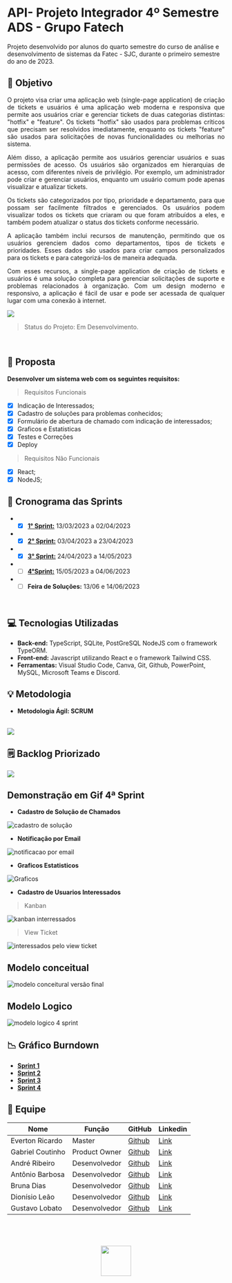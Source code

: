 # API- Projeto Integrador 4º Semestre ADS - Grupo Fatech
Projeto desenvolvido por alunos do quarto semestre do curso de análise e desenvolvimento de sistemas da Fatec - SJC, durante o primeiro semestre do ano de 2023.

## 🎯 Objetivo
<div style="text-align: justify">
O projeto visa criar uma aplicação web (single-page application) de criação de tickets e usuários é uma aplicação web moderna e responsiva que permite aos usuários criar e gerenciar tickets de duas categorias distintas: "hotfix" e "feature". Os tickets "hotfix" são usados para problemas críticos que precisam ser resolvidos imediatamente, enquanto os tickets "feature" são usados para solicitações de novas funcionalidades ou melhorias no sistema.

Além disso, a aplicação permite aos usuários gerenciar usuários e suas permissões de acesso. Os usuários são organizados em hierarquias de acesso, com diferentes níveis de privilégio. Por exemplo, um administrador pode criar e gerenciar usuários, enquanto um usuário comum pode apenas visualizar e atualizar tickets.

Os tickets são categorizados por tipo, prioridade e departamento, para que possam ser facilmente filtrados e gerenciados. Os usuários podem visualizar todos os tickets que criaram ou que foram atribuídos a eles, e também podem atualizar o status dos tickets conforme necessário.

A aplicação também inclui recursos de manutenção, permitindo que os usuários gerenciem dados como departamentos, tipos de tickets e prioridades. Esses dados são usados para criar campos personalizados para os tickets e para categorizá-los de maneira adequada.

Com esses recursos, a single-page application de criação de tickets e usuários é uma solução completa para gerenciar solicitações de suporte e problemas relacionados à organização. Com um design moderno e responsivo, a aplicação é fácil de usar e pode ser acessada de qualquer lugar com uma conexão à internet.

<img src="docs/imagens/OBJETIVO.png" >

> Status do Projeto: Em Desenvolvimento.

</br>

</div>

## 📩 Proposta
**Desenvolver um sistema web com os seguintes requisitos:**

> Requisitos Funcionais
- [X] Indicação de Interessados;
- [X] Cadastro de soluções para problemas conhecidos;
- [X] Formulário de abertura de chamado com indicação de interessados;
- [X] Graficos e Estatisticas 
- [X] Testes e Correções
- [X] Deploy

> Requisitos Não Funcionais

- [X] React;
- [X] NodeJS;
    
 ## 📅 Cronograma das Sprints 

 - - [X] <a href="https://github.com/Grupo-4-Fatech/API-4Semestre/tree/sprint_1">**1° Sprint:**</a> 13/03/2023 a 02/04/2023<br>
 - - [X] <a href="https://github.com/Grupo-4-Fatech/API-4Semestre/tree/sprint_2">**2° Sprint:**</a>
 03/04/2023 a 23/04/2023
 - - [X] <a href="https://github.com/Grupo-4-Fatech/API-4Semestre/tree/sprint_3">**3° Sprint:**</a> 24/04/2023 a 14/05/2023
 - - [ ] <a href="https://github.com/Grupo-4-Fatech/API-4Semestre/tree/sprint_4">**4°Sprint:**</a> 15/05/2023 a 04/06/2023
 - - [ ] **Feira de Soluções:** 13/06 e 14/06/2023
 
 </br>
    
 ## 💻 Tecnologias Utilizadas

 - **Back-end:** TypeScript, SQLite, PostGreSQL NodeJS com o framework TypeORM.
- **Front-end:** Javascript utilizando React e o framework Tailwind CSS.
- **Ferramentas:** Visual Studio Code, Canva, Git, Github, PowerPoint, MySQL, Microsoft Teams e Discord.

## 💡 Metodologia

<ul> <li> <strong>Metodologia Ágil: SCRUM </strong> </li> </ul>
</br>

<img src="docs/imagens/METODOLOGIA.png" >


## 🗒️ Backlog Priorizado

<img src="docs/imagens/BACKLOG.png">

</br>

## Demonstração em Gif 4ª Sprint

<ul> <li> <strong> Cadastro de Solução de Chamados </strong> </li> </ul>

![cadastro de solução](https://github.com/Grupo-4-Fatech/API-4Semestre/assets/88494278/c16c8659-4814-4a4e-8af5-ea6bb35ff49e)



<ul> <li> <strong> Notificação por Email </strong> </li> </ul>

![notificacao por email](https://github.com/Grupo-4-Fatech/API-4Semestre/assets/88494278/d1742324-f34f-4354-82e7-427a3d96153b)


<ul> <li> <strong> Graficos Estatisticos </strong> </li> </ul>

![Graficos](https://github.com/Grupo-4-Fatech/API-4Semestre/assets/88494278/33713cb0-2968-425c-8652-e4505ee23170)



<ul> <li> <strong> Cadastro de Usuarios Interessados </strong> </li> </ul>

 >Kanban

![kanban interressados](https://github.com/Grupo-4-Fatech/API-4Semestre/assets/88494278/0dd7526b-6811-4f7d-8820-96376617579d)

 >View Ticket

![interessados pelo view ticket](https://github.com/Grupo-4-Fatech/API-4Semestre/assets/88494278/b41a88b6-c63e-4b08-92ac-62472b5f6d43)


## Modelo conceitual

![modelo conceitural versão final](https://github.com/Grupo-4-Fatech/API-4Semestre/assets/88494278/4456cf5d-ccdc-4114-a2fd-d2401e94244f)



## Modelo Logico 

![modelo logico 4 sprint](https://github.com/Grupo-4-Fatech/API-4Semestre/assets/88494278/49e14472-6ef4-456a-9fc5-fee8e3896424)



## 📉 Gráfico Burndown

- <a href="docs/sprint1/Burndown Geral - sprint 1.pdf">**Sprint 1**</a>
- <a href="docs/sprint2/Burndown Geral - sprint 2.pdf">**Sprint 2**</a>
- <a href="docs/sprint3/Burndown Geral - sprint 3.pdf">**Sprint 3**</a>
- <a href="docs/sprint4/Burndown Geral - sprint 4.pdf">**Sprint 4**</a>
 
## 👥 Equipe

| Nome             | Função        | GitHub                                                                    | Linkedin                                                                                                       |
| ---------------- | ------------- | ------------------------------------------------------------------------- | -------------------------------------------------------------------------------------------------------------- |
| Everton Ricardo  | Master        | <a href="https://github.com/Evertonrwr" target="_blank">Github</a>        | <a href="https://www.linkedin.com/in/everton-rocha-1a456b20b" target="_blank">Link</a>                         |
| Gabriel Coutinho | Product Owner | <a href="https://github.com/Gabriel-Coutinho0" target="_blank">Github</a> | <a href="https://www.linkedin.com/in/gabriel-silva-b778a31aa" target="_blank">Link</a>                         |
| André Ribeiro    | Desenvolvedor | <a href="https://github.com/New-Tomorrow" target="_blank">Github</a>      | <a href="https://www.linkedin.com/in/andre-ramos-ribeiro-320621226/" target="_blank">Link</a>                  |
| Antônio Barbosa  | Desenvolvedor | <a href="https://github.com/Antonio-Barbosa" target="_blank">Github</a>   | <a href="https://www.linkedin.com/in/antonio-marcelo-9a5b68181" target="_blank">Link</a>                       |
| Bruna Dias       | Desenvolvedor | <a href="https://github.com/brunadias3" target="_blank">Github</a>        | <a href="https://www.linkedin.com/in/bruna-dias-977b611b9/" target="_blank">Link</a>                           |
| Dionísio Leão    | Desenvolvedor | <a href="https://github.com/dsslleagion" target="_blank">Github</a>       | <a href="https://www.linkedin.com/in/dionisio-samuel-dos-santos-le%C3%A3o-616848226/" target="_blank">Link</a> |
| Gustavo Lobato   | Desenvolvedor | <a href="https://github.com/Gustavoldp" target="_blank">Github</a>        | <a href="https://www.linkedin.com/in/gustavo-lobato-8173a11b6/" target="_blank">Link</a>                       |

</br>

 <h1 align="center"> <img src = "https://fatecsjc-prd.azurewebsites.net/images/logo/fatecsjc_400x192.png" height="70"  align="auto">
